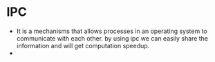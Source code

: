 # IPC
- It is a mechanisms that allows processes in an operating system to communicate with each other. by using ipc we can easily share the information and will get computation speedup.
- 
